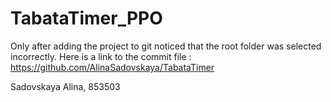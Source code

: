 # TabataTimer_PPO
Only after adding the project to git noticed that the root folder was selected incorrectly. Here is a link to the commit file : https://github.com/AlinaSadovskaya/TabataTimer

Sadovskaya Alina, 853503
